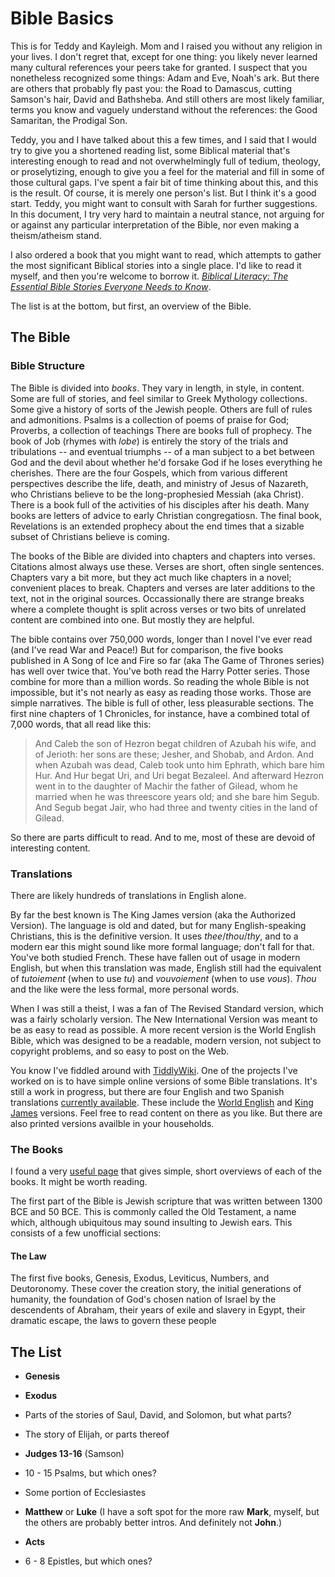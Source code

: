 Bible Basics
============

This is for Teddy and Kayleigh.  Mom and I raised you without any religion in your lives.  I don't regret that, except for one thing: you likely never learned many cultural references your peers take for granted.  I suspect that you nonetheless recognized some things: Adam and Eve, Noah's ark.  But there are others that probably fly past you: the Road to Damascus, cutting Samson's hair, David and Bathsheba.  And still others are most likely  familiar, terms you know and vaguely understand without the references: the Good Samaritan, the Prodigal Son.

Teddy, you and I have talked about this a few times, and I said that I would try to give you a shortened reading list, some Biblical material that's interesting enough to read and not overwhelmingly full of tedium, theology, or proselytizing, enough to give you a feel for the material and fill in some of those cultural gaps.  I've spent a fair bit of time thinking about this, and this is the result.  Of course, it is merely one person's list.  But I think it's a good start.  Teddy, you might want to consult with Sarah for further suggestions.  In this document, I try very hard to maintain a neutral stance, not arguing for or against any particular interpretation of the Bible, nor even making a theism/atheism stand.

I also ordered a book that you might want to read, which attempts to gather the most significant Biblical stories into a single place.  I'd like to read it myself, and then you're welcome to borrow it.  *[Biblical Literacy: The Essential Bible Stories Everyone Needs to Know][bl]*.

The list is at the bottom, but first, an overview of the Bible.


The Bible
---------

### Bible Structure ###

The Bible is divided into *books*.  They vary in length, in style, in content.  Some are full of stories, and feel similar to Greek Mythology collections.  Some give a history of sorts of the Jewish people.  Others are full of rules and admonitions.  Psalms is a collection of poems of praise for God; Proverbs, a collection of teachings   There are books full of prophecy.  The book of Job (rhymes with *lobe*) is entirely the story of the trials and tribulations -- and eventual triumphs -- of a man subject to a bet between God and the devil about whether he'd forsake God if he loses everything he cherishes.  There are the four Gospels, which from various different perspectives describe the life, death, and ministry of Jesus of Nazareth, who Christians believe to be the long-prophesied Messiah (aka Christ).  There is a book full of the activities of his disciples after his death.  Many books are letters of advice to early Christian congregatiosn.  The final book, Revelations is an extended prophecy about the end times that a sizable subset of Christians believe is coming.

The books of the Bible are divided into chapters and chapters into verses.  Citations almost always use these.  Verses are short, often single sentences.  Chapters vary a bit more, but they act much like chapters in a novel; convenient places to break.  Chapters and verses are later additions to the text, not in the original sources.  Occassionally there are strange breaks where a complete thought is split across verses or two bits of unrelated content are combined into one.  But mostly they are helpful.

The bible contains over 750,000 words, longer than I novel I've ever read (and I've read War and Peace!)  But for comparison, the five books published in A Song of Ice and Fire so far (aka The Game of Thrones series) has well over twice that.  You've both read the Harry Potter series.  Those combine for more than a million words.  So reading the whole Bible is not impossible, but it's not nearly as easy as reading those works.  Those are simple narratives.  The bible is full of other, less pleasurable sections.  The first nine chapters of 1 Chronicles, for instance, have a combined total of 7,000 words, that all read like this:

> And Caleb the son of Hezron begat children of Azubah his wife, and of Jerioth:
> her sons are these; Jesher, and Shobab, and Ardon. And when Azubah was dead,
> Caleb took unto him Ephrath, which bare him Hur. And Hur begat Uri, and Uri
> begat Bezaleel. And afterward Hezron went in to the daughter of Machir the
> father of Gilead, whom he married when he was threescore years old; and she bare
> him Segub. And Segub begat Jair, who had three and twenty cities in the land of
> Gilead.

So there are parts difficult to read.  And to me, most of these are devoid of interesting content.

### Translations ###

There are likely hundreds of translations in English alone.

By far the best known is The King James version (aka the Authorized Version).  The language is old and dated, but for many English-speaking Christians, this is the definitive version.  It uses *thee*/*thou*/*thy*, and to a modern ear this might sound like more formal language; don't fall for that.  You've both studied French.  These have fallen out of usage in modern English, but when this translation was made, English still had the equivalent of *tutoiement* (when to use *tu*) and *vouvoiement* (when to use *vous*).  *Thou* and the like were the less formal, more personal words.

When I was still a theist, I was a fan of The Revised Standard version, which was a fairly scholarly version.  The New International Version was meant to be as easy to read as possible.  A more recent version is the World English Bible, which was designed to be a readable, modern version, not subject to copyright problems, and so easy to post on the Web.

You know I've fiddled around with [TiddlyWiki][tw].  One of the projects I've worked on is to have simple online versions of some Bible translations.  It's still a work in progress, but there are four English and two Spanish translations [currently available][twb].  These include the [World English][web] and [King James][kjb] versions.  Feel free to read content on there as you like.  But there are also printed versions availble in your households.


### The Books ###

I found a very [useful page][66b] that gives simple, short overviews of each of the books.  It might be worth reading.

The first part of the Bible is Jewish scripture that was written between 1300 BCE and 50 BCE.  This is commonly called the Old Testament, a name which, although ubiquitous may sound insulting to Jewish ears.  This consists of a few unofficial sections:

#### The Law ####

The first five books, Genesis, Exodus, Leviticus, Numbers, and Deutoronomy.  These cover the creation story, the initial generations of humanity, the foundation of God's chosen nation of Israel by the descendents of Abraham, their years of exile and slavery in Egypt, their dramatic escape, the laws to govern these people


The List
--------

* **Genesis**
* **Exodus**
* Parts of the stories of Saul, David, and Solomon, but what parts?
* The story of Elijah, or parts thereof
* **Judges 13-16** (Samson)
* 10 - 15 Psalms, but which ones?
* Some portion of Ecclesiastes
* **Matthew** or **Luke** (I have a soft spot for the more raw **Mark**, myself, but the others are probably better intros.  And definitely not **John**.)
* **Acts**
* 6 - 8 Epistles, but which ones?


  [66b]: https://www.gotquestions.org/66-books-of-the-Bible.html
  [bl]: https://isbnsearch.org/isbn/9780061718670
  [kjb]: https://crosseye.github.io/TW5-Bibles/KingJames/
  [tw]: https://tiddlywiki.com
  [twb]: https://crosseye.github.io/TW5-Bibles/
  [web]: https://crosseye.github.io/TW5-Bibles/WorldEnglish/
